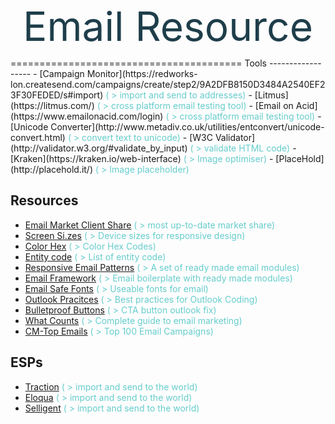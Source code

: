 <div style="color:#1e3e4a; text-align:center; font-size:64px; line-height:100px;">Email Resource</div>
========================================
Tools
------------------
- [Campaign Monitor](https://redworks-lon.createsend.com/campaigns/create/step2/9A2DFB8150D3484A2540EF23F30FEDED/s#import) <span style="color:#66cccc;">( > import and send to addresses)</span>
- [Litmus](https://litmus.com/) <span style="color:#66cccc;">( > cross platform email testing tool)</span>
- [Email on Acid](https://www.emailonacid.com/login) <span style="color:#66cccc;">( > cross platform email testing tool)</span>
- [Unicode Converter](http://www.metadiv.co.uk/utilities/entconvert/unicode-convert.html) <span style="color:#66cccc;">( > convert text to unicode)</span>
- [W3C Validator](http://validator.w3.org/#validate_by_input) <span style="color:#66cccc;">( > validate HTML code)</span>
- [Kraken](https://kraken.io/web-interface) <span style="color:#66cccc;">( > Image optimiser)</span>
- [PlaceHold](http://placehold.it/) <span style="color:#66cccc;">( > Image placeholder)</span>

Resources
-------------------------------
- [Email Market Client Share](http://emailclientmarketshare.com/) <span style="color:#66cccc;">( > most up-to-date market share)</span>
- [Screen Si.zes](http://screensiz.es/phone) <span style="color:#66cccc;">( > Device sizes for responsive design)</span>
- [Color Hex](http://www.color-hex.com/) <span style="color:#66cccc;">( > Color Hex Codes)</span>
- [Entity code](http://entitycode.com/) <span style="color:#66cccc;">( > List of entity code)</span>
- [Responsive Email Patterns](http://responsiveemailpatterns.com/) <span style="color:#66cccc;">( > A set of ready made email modules)</span>
- [Email Framework](http://emailframe.work/) <span style="color:#66cccc;">( > Email boilerplate with ready made modules)</span>
- [Email Safe Fonts](http://www.ampsoft.net/webdesign-l/WindowsMacFonts.html) <span style="color:#66cccc;">( > Useable fonts for email)</span>
- [Outlook Pracitces](http://www.emailonacid.com/images/blog_images/downloads/2014/wp_outlook.pdf) <span style="color:#66cccc;">( > Best practices for Outlook Coding)</span>
- [Bulletproof Buttons](http://buttons.cm/) <span style="color:#66cccc;">( > CTA button outlook fix)</span>
- [What Counts](http://www.whatcounts.com/downloads/ebooks/email-guide.pdf) <span style="color:#66cccc;">( > Complete guide to email marketing)</span>
- [CM-Top Emails](https://www.campaignmonitor.com/best-email-marketing-campaigns/) <span style="color:#66cccc;">( > Top 100 Email Campaigns)</span>

ESPs
-----------------------------
- [Traction](https://int.tractionplatform.com/traction/sms/Home?a=home&l=0&ecp=00d0181964bb9cf9c52aa1223af5c68a67566898bebc34923019274a8e0ae08c1) <span style="color:#66cccc;">( > import and send to the world)</span>
- [Eloqua](https://login.eloqua.com/?ReturnUrl=%2fMain.aspx#my_eloqua) <span style="color:#66cccc;">( > import and send to the world)</span>
- [Selligent](https://www.selligent.com/) <span style="color:#66cccc;">( > import and send to the world)</span>
